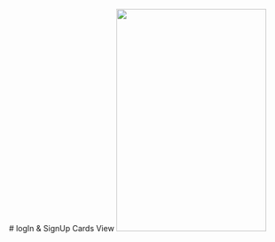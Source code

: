 
<p align="center">
  # logIn & SignUp Cards View
<img src="https://user-images.githubusercontent.com/66906961/178770966-61647d5e-7e32-4888-b2d6-89198e7847b6.gif" width="270" height="400"/>
</p>



